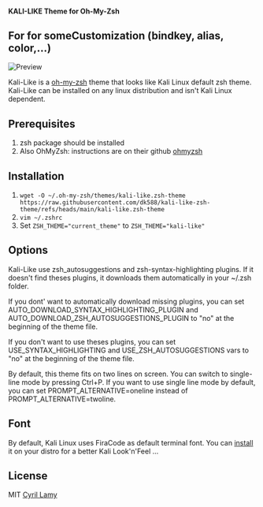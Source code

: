 #### KALI-LIKE Theme for Oh-My-Zsh 
## For for someCustomization (bindkey, alias, color,...)

![Preview](screenshots/kali-like-zsh.png)

Kali-Like is a [oh-my-zsh](https://ohmyz.sh/) theme that looks like Kali Linux default zsh theme.
Kali-Like can be installed on any linux distribution and isn't Kali Linux dependent.

## Prerequisites
1. zsh package should be installed
2. Also OhMyZsh: instructions are on their github [ohmyzsh](https://github.com/ohmyzsh/ohmyzsh)


## Installation  

1. `wget -O ~/.oh-my-zsh/themes/kali-like.zsh-theme https://raw.githubusercontent.com/dk588/kali-like-zsh-theme/refs/heads/main/kali-like.zsh-theme`  
2. `vim ~/.zshrc`  
3. Set `ZSH_THEME="current_theme"` to `ZSH_THEME="kali-like"`  


## Options  
Kali-Like use zsh_autosuggestions and zsh-syntax-highlighting plugins.
If it doesn't find theses plugins, it downloads them automatically in your ~/.zsh folder.

If you dont' want to automatically download missing plugins, you can set AUTO_DOWNLOAD_SYNTAX_HIGHLIGHTING_PLUGIN and AUTO_DOWNLOAD_ZSH_AUTOSUGGESTIONS_PLUGIN to "no" at the beginning of the theme file.

If you don't want to use theses plugins, you can set USE_SYNTAX_HIGHLIGHTING and USE_ZSH_AUTOSUGGESTIONS vars to "no" at the beginning of the theme file.

By default, this theme fits on two lines on screen. You can switch to single-line mode by pressing Ctrl+P. If you want to use single line mode by default, you can set PROMPT_ALTERNATIVE=oneline instead of
PROMPT_ALTERNATIVE=twoline.

## Font  
By default, Kali Linux uses FiraCode as default terminal font.
You can [install](https://github.com/tonsky/FiraCode/wiki/Installing) it on your distro for a better Kali Look'n'Feel ...

## License
MIT [Cyril Lamy](https://github.com/clamy54)
